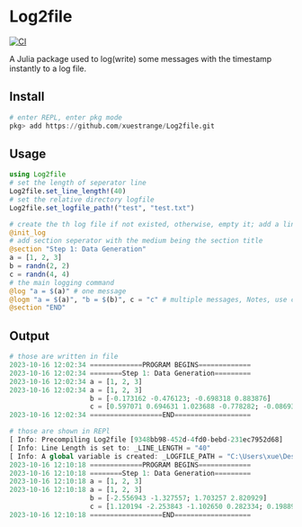 # Log2file
[![CI](https://github.com/xuestrange/Log2file/actions/workflows/CI.yml/badge.svg?branch=main&event=status)](https://github.com/xuestrange/Log2file/actions/workflows/CI.yml)


A Julia package used to log(write) some messages with the timestamp instantly to a log file.

## Install
```Julia
# enter REPL, enter pkg mode
pkg> add https://github.com/xuestrange/Log2file.git
```
## Usage
``` Julia
using Log2file
# set the length of seperator line
Log2file.set_line_length!(40)
# set the relative directory logfile
Log2file.set_logfile_path!("test", "test.txt")

# create the th log file if not existed, otherwise, empty it; add a line of program begins
@init_log
# add section seperator with the medium being the section title
@section "Step 1: Data Generation"
a = [1, 2, 3]
b = randn(2, 2)
c = randn(4, 4)
# the main logging command
@log "a = $(a)" # one message
@logm "a = $(a)", "b = $(b)", c = "c" # multiple messages, Notes, use commas to seperate messsages instead of spaces.
@section "END"
```
## Output
``` Julia
# those are written in file
2023-10-16 12:02:34 =============PROGRAM BEGINS=============
2023-10-16 12:02:34 ========Step 1: Data Generation=========
2023-10-16 12:02:34 a = [1, 2, 3]
2023-10-16 12:02:34 a = [1, 2, 3]
                    b = [-0.173162 -0.476123; -0.698318 0.883876]
                    c = [0.597071 0.694631 1.023688 -0.778282; -0.086931 -0.177356 -0.371605 -0.291219; -0.353727 -1.477285 1.060820 -2.593262; -1.240470 -0.466444 -1.224540 0.792663]
2023-10-16 12:02:34 ==================END===================
```
``` Julia
# those are shown in REPl
[ Info: Precompiling Log2file [9348bb98-452d-4fd0-bebd-231ec7952d68]
[ Info: Line Length is set to: _LINE_LENGTH = "40"
[ Info: A global variable is created: _LOGFILE_PATH = "C:\Users\xue\Desktop\Log2file\test\test.txt"
2023-10-16 12:10:18 =============PROGRAM BEGINS=============
2023-10-16 12:10:18 ========Step 1: Data Generation=========
2023-10-16 12:10:18 a = [1, 2, 3]
2023-10-16 12:10:18 a = [1, 2, 3]
                    b = [-2.556943 -1.327557; 1.703257 2.820929]
                    c = [1.120194 -2.253843 -1.102650 0.282334; 0.198890 -0.215330 1.583031 0.485346; -0.070324 1.378542 1.146269 -0.736364; -0.135249 0.044350 0.485680 0.581215]
2023-10-16 12:10:18 ==================END===================
```


